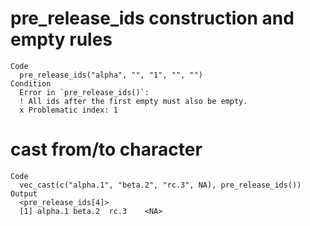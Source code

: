 # pre_release_ids construction and empty rules

    Code
      pre_release_ids("alpha", "", "1", "", "")
    Condition
      Error in `pre_release_ids()`:
      ! All ids after the first empty must also be empty.
      x Problematic index: 1

# cast from/to character

    Code
      vec_cast(c("alpha.1", "beta.2", "rc.3", NA), pre_release_ids())
    Output
      <pre_release_ids[4]>
      [1] alpha.1 beta.2  rc.3    <NA>   

